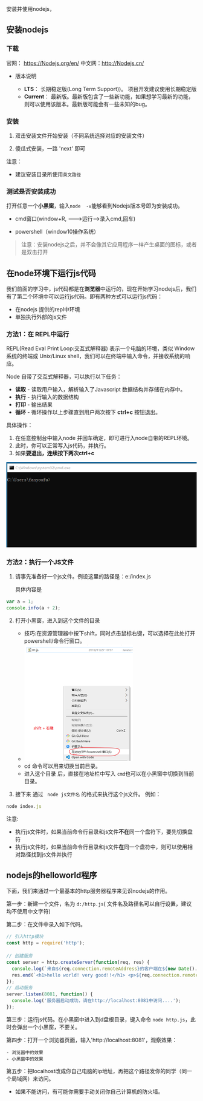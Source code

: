 安装并使用nodejs，

## 安装nodejs

### 下载

官网： https://Nodejs.org/en/  中文网：http://Nodejs.cn/

- 版本说明

  - **LTS**： 长期稳定版(Long Term Support))。 项目开发建议使用长期稳定版
  - **Current**： 最新版。最新版包含了一些新功能，如果想学习最新的功能，则可以使用该版本。最新版可能会有一些未知的bug。


### 安装

1) 双击安装文件开始安装（不同系统选择对应的安装文件）

2) 傻瓜式安装，一路 'next' 即可

注意：

- 建议安装目录所使用`英文路径`

### 测试是否安装成功

打开任意一个**小黑窗**，输入`node  -v`能够看到Nodejs版本号即为安装成功。

- cmd窗口(window+R, --->运行-->录入cmd,回车)

- powershell（window10操作系统）



> 注意：安装nodejs之后，并不会像其它应用程序一样产生桌面的图标，或者是双击打开

## 在node环境下运行js代码

我们前面的学习中，js代码都是在**浏览器**中运行的，现在开始学习nodejs后，我们有了第二个环境中可以运行js代码。即有两种方式可以运行js代码：

- 在nodejs 提供的repl中环境
- 单独执行外部的js文件

### 方法1：在 REPL中运行

REPL(Read Eval Print Loop:交互式解释器) 表示一个电脑的环境，类似 Window 系统的终端或 Unix/Linux shell，我们可以在终端中输入命令，并接收系统的响应。

Node 自带了交互式解释器，可以执行以下任务：

- **读取** - 读取用户输入，解析输入了Javascript 数据结构并存储在内存中。
- **执行** - 执行输入的数据结构
- **打印** - 输出结果
- **循环** - 循环操作以上步骤直到用户两次按下 **ctrl+c** 按钮退出。

具体操作：

1. 在任意控制台中输入node 并回车确定，即可进行入node自带的REPL环境。
2. 此时，你可以正常写入js代码，并执行。
3. 如果**要退出，连续按下两次ctrl+c**

![](asset/repl-node.gif)

### 方法2：执行一个JS文件

1. 请事先准备好一个js文件。例设这里的路径是：e:/index.js

   具体内容是

```javascript
var a = 1;
console.info(a + 2);
```

2. 打开小黑窗，进入到这个文件的目录
   - 技巧:在资源管理器中按下shift，同时点击鼠标右键，可以选择在此处打开powershell/命令行窗口。
   - <img src="node-讲义.assets/1574823612835.png" alt="1574823612835" style="zoom:50%;" />
   - cd 命令可以用来切换当前目录。
   - 进入这个目录 后，直接在地址栏中写入 `cmd`也可以在小黑窗中切换到当前目录。

3. 接下来 通过  ` node js文件名` 的格式来执行这个js文件。 例如：

```javascript
node index.js
```

注意:

- 执行js文件时，如果当前命令行目录和js文件**不在**同一个盘符下，要先切换盘符
- 执行js文件时，如果当前命令行目录和js文件**在**同一个盘符中，则可以使用相对路径找到js文件并执行

## nodejs的helloworld程序

下面，我们来通过一个最基本的http服务器程序来见识nodejs的作用。

第一步：新建一个文件，名为  `d:/http.js`( 文件名及路径名可以自行设置，建议均不使用中文字符)

第二步：在文件中录入如下代码。

```javascript
// 引入http模块
const http = require('http');

// 创建服务
const server = http.createServer(function(req, res) {
  console.log(`来自${req.connection.remoteAddress}的客户端在${new Date().toLocaleTimeString()}访问了本服务器`);
  res.end(`<h1>hello world! very good!!</h1> <p>${req.connection.remoteAddress}</p>`);
});
// 启动服务
server.listen(8081, function() {
  console.log('服务器启动成功，请在http://localhost:8081中访问....');
});
```

第三步：运行js代码。在小黑窗中进入到d盘根目录，键入命令 `node http.js`，此时会弹出一个小黑窗，不要关。

第四步：打开一个浏览器页面，输入'http://localhost:8081'，观察效果：

	- 浏览器中的效果
	- 小黑窗中的效果

第五步：把localhost改成你自己电脑的ip地址，再把这个路径发你的同学（同一个局域网）来访问。

- 如果不能访问，有可能你需要手动关闭你自己计算机的防火墙。